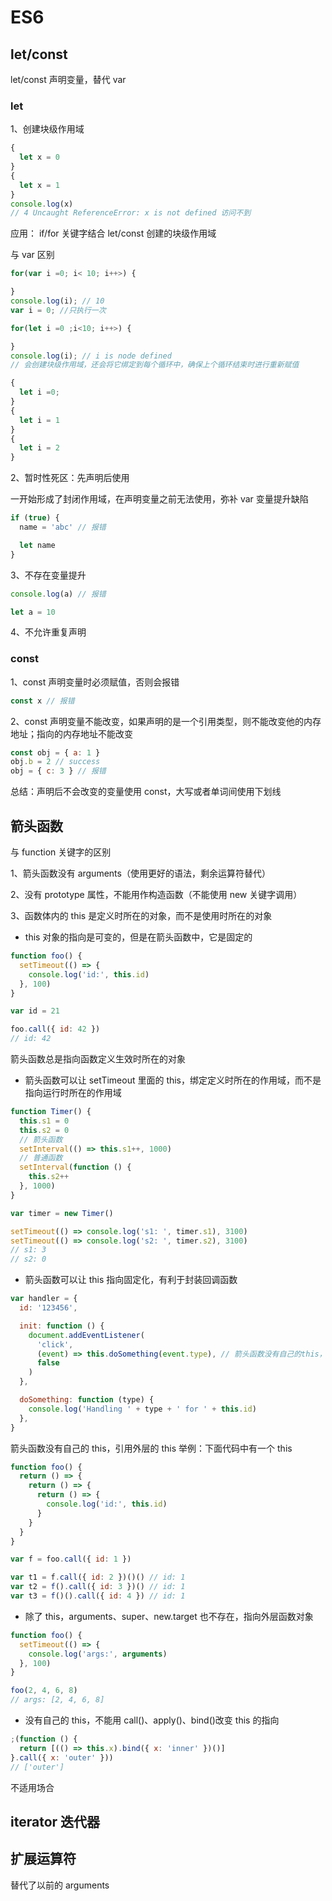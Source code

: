 # ES6

## let/const

let/const 声明变量，替代 var

### let

1、创建块级作用域

```javascript
{
  let x = 0
}
{
  let x = 1
}
console.log(x)
// 4 Uncaught ReferenceError: x is not defined 访问不到
```

应用： if/for 关键字结合 let/const 创建的块级作用域

与 var 区别

```javascript
for(var i =0; i< 10; i++>) {

}
console.log(i); // 10
var i = 0; //只执行一次

for(let i =0 ;i<10; i++>) {

}
console.log(i); // i is node defined
// 会创建块级作用域，还会将它绑定到每个循环中，确保上个循环结束时进行重新赋值

{
  let i =0;
}
{
  let i = 1
}
{
  let i = 2
}
```

2、暂时性死区：先声明后使用

一开始形成了封闭作用域，在声明变量之前无法使用，弥补 var 变量提升缺陷

```javascript
if (true) {
  name = 'abc' // 报错

  let name
}
```

3、不存在变量提升

```javascript
console.log(a) // 报错

let a = 10
```

4、不允许重复声明

### const

1、const 声明变量时必须赋值，否则会报错

```javascript
const x // 报错
```

2、const 声明变量不能改变，如果声明的是一个引用类型，则不能改变他的内存地址；指向的内存地址不能改变

```javascript
const obj = { a: 1 }
obj.b = 2 // success
obj = { c: 3 } // 报错
```

总结：声明后不会改变的变量使用 const，大写或者单词间使用下划线

## 箭头函数

与 function 关键字的区别

1、箭头函数没有 arguments（使用更好的语法，剩余运算符替代）

2、没有 prototype 属性，不能用作构造函数（不能使用 new 关键字调用）

3、函数体内的 this 是定义时所在的对象，而不是使用时所在的对象

- this 对象的指向是可变的，但是在箭头函数中，它是固定的

```javascript
function foo() {
  setTimeout(() => {
    console.log('id:', this.id)
  }, 100)
}

var id = 21

foo.call({ id: 42 })
// id: 42
```

箭头函数总是指向函数定义生效时所在的对象

- 箭头函数可以让 setTimeout 里面的 this，绑定定义时所在的作用域，而不是指向运行时所在的作用域

```javascript
function Timer() {
  this.s1 = 0
  this.s2 = 0
  // 箭头函数
  setInterval(() => this.s1++, 1000)
  // 普通函数
  setInterval(function () {
    this.s2++
  }, 1000)
}

var timer = new Timer()

setTimeout(() => console.log('s1: ', timer.s1), 3100)
setTimeout(() => console.log('s2: ', timer.s2), 3100)
// s1: 3
// s2: 0
```

- 箭头函数可以让 this 指向固定化，有利于封装回调函数

```javascript
var handler = {
  id: '123456',

  init: function () {
    document.addEventListener(
      'click',
      (event) => this.doSomething(event.type), // 箭头函数没有自己的this，内部的this就是外层代码块的this
      false
    )
  },

  doSomething: function (type) {
    console.log('Handling ' + type + ' for ' + this.id)
  },
}
```

箭头函数没有自己的 this，引用外层的 this
举例：下面代码中有一个 this

```javascript
function foo() {
  return () => {
    return () => {
      return () => {
        console.log('id:', this.id)
      }
    }
  }
}

var f = foo.call({ id: 1 })

var t1 = f.call({ id: 2 })()() // id: 1
var t2 = f().call({ id: 3 })() // id: 1
var t3 = f()().call({ id: 4 }) // id: 1
```

- 除了 this，arguments、super、new.target 也不存在，指向外层函数对象

```javascript
function foo() {
  setTimeout(() => {
    console.log('args:', arguments)
  }, 100)
}

foo(2, 4, 6, 8)
// args: [2, 4, 6, 8]
```

- 没有自己的 this，不能用 call()、apply()、bind()改变 this 的指向

```javascript
;(function () {
  return [(() => this.x).bind({ x: 'inner' })()]
}.call({ x: 'outer' }))
// ['outer']
```

不适用场合


 

## iterator 迭代器

## 扩展运算符

替代了以前的 arguments
